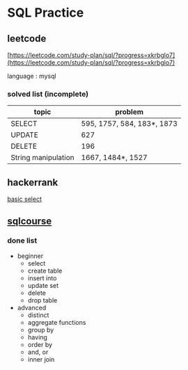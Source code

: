 # SQL Practice

## leetcode

[https://leetcode.com/study-plan/sql/?progress=xkrbglo7](https://leetcode.com/study-plan/sql/?progress=xkrbglo7)

language : mysql

### solved list (incomplete)

| topic               | problem                    |
| ------------------- | -------------------------- |
| SELECT              | 595, 1757, 584, 183*, 1873 |
| UPDATE              | 627                        |
| DELETE              | 196                        |
| String manipulation | 1667, 1484*, 1527          |

## hackerrank

[basic select](https://www.hackerrank.com/domains/sql?filters%5Bsubdomains%5D%5B%5D=select)

## [sqlcourse](https://www.sqlcourse.com/)

### done list

- beginner
  - select
  - create table
  - insert into
  - update set
  - delete
  - drop table
- advanced
  - distinct
  - aggregate functions
  - group by
  - having
  - order by
  - and, or
  - inner join